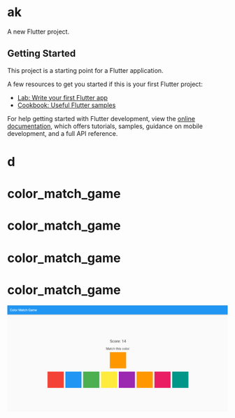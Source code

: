 # ak

A new Flutter project.

## Getting Started

This project is a starting point for a Flutter application.

A few resources to get you started if this is your first Flutter project:

- [Lab: Write your first Flutter app](https://docs.flutter.dev/get-started/codelab)
- [Cookbook: Useful Flutter samples](https://docs.flutter.dev/cookbook)

For help getting started with Flutter development, view the
[online documentation](https://docs.flutter.dev/), which offers tutorials,
samples, guidance on mobile development, and a full API reference.
# d
# color_match_game
# color_match_game
# color_match_game
# color_match_game
![flutter game look](https://github.com/chintu4/color_match_game/blob/8c09c0ed62d88e1dadace8e254ef4a5e7e6cc538/Screenshot%20from%202023-10-22%2019-31-08.png)
